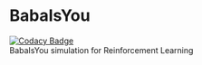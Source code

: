 # BabaIsYou
[![Codacy Badge](https://api.codacy.com/project/badge/Grade/615531ce885443ec981e7aee0b6388de)](https://www.codacy.com/app/JYPark09/BabaIsYou?utm_source=github.com&amp;utm_medium=referral&amp;utm_content=JYPark09/BabaIsYou&amp;utm_campaign=Badge_Grade)  
BabaIsYou simulation for Reinforcement Learning
